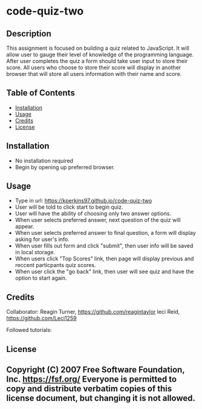 # code-quiz-two
## Description
This assignment is focused on building a quiz related to JavaScript. It will allow user to gauge their level of knowledge of the programming language. After user completes the quiz a form should take user input to store their score. All users who choose to store their score will display in another browser that will store all users information with their name and score.



## Table of Contents
- [Installation](#installation)
- [Usage](#usage)
- [Credits](#credits)
- [License](#license)

## Installation
- No installation required
- Begin by opening up preferred browser.

## Usage
- Type in url: https://kperkins97.github.io/code-quiz-two
- User will be told to click start to begin quiz.
- User will have the ability of choosing only two answer options.
- When user selects preferred answer, next question of the quiz will appear.
- When user selects preferred answer to final question, a form will display asking for user's info.
- When user fills out form and click "submit", then user info will be saved  in local storage.
- When users click "Top Scores" link, then page will display previous and reccent particpants quiz scores.
- When user click the "go back" link, then user will see quiz and have the option to start again.


## Credits
Collaborator: Reagin Turner, https://github.com/reagintaylor
leci Reid, https://github.com/Leci1259

Followed tutorials: 


## License
 Copyright (C) 2007 Free Software Foundation, Inc. <https://fsf.org/>
 Everyone is permitted to copy and distribute verbatim copies
 of this license document, but changing it is not allowed.
---
